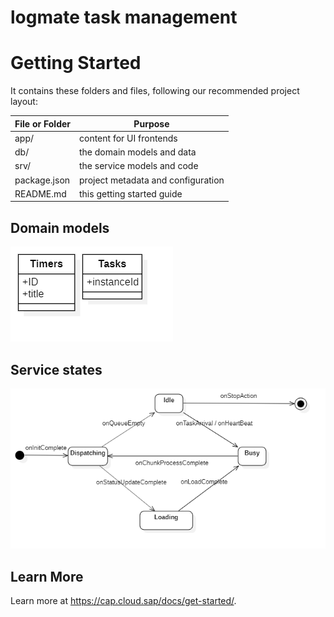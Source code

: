 # logmate task management

# Getting Started

It contains these folders and files, following our recommended project layout:

| File or Folder | Purpose                            |
| -------------- | ---------------------------------- |
| app/           | content for UI frontends           |
| db/            | the domain models and data         |
| srv/           | the service models and code        |
| package.json   | project metadata and configuration |
| README.md      | this getting started guide         |

## Domain models
![domain-models](./docs/assets/domain-models.png)

## Service states
![domain-models](./docs/assets/service-states.png)

## Learn More

Learn more at https://cap.cloud.sap/docs/get-started/.
